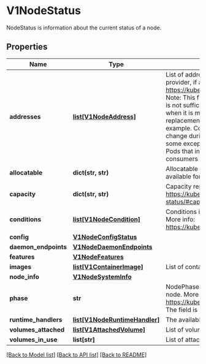 # V1NodeStatus

NodeStatus is information about the current status of a node.
## Properties
Name | Type | Description | Notes
------------ | ------------- | ------------- | -------------
**addresses** | [**list[V1NodeAddress]**](V1NodeAddress.md) | List of addresses reachable to the node. Queried from cloud provider, if available. More info: https://kubernetes.io/docs/concepts/nodes/node/#addresses Note: This field is declared as mergeable, but the merge key is not sufficiently unique, which can cause data corruption when it is merged. Callers should instead use a full-replacement patch. See https://pr.k8s.io/79391 for an example. Consumers should assume that addresses can change during the lifetime of a Node. However, there are some exceptions where this may not be possible, such as Pods that inherit a Node&#39;s address in its own status or consumers of the downward API (status.hostIP). | [optional] 
**allocatable** | **dict(str, str)** | Allocatable represents the resources of a node that are available for scheduling. Defaults to Capacity. | [optional] 
**capacity** | **dict(str, str)** | Capacity represents the total resources of a node. More info: https://kubernetes.io/docs/reference/node/node-status/#capacity | [optional] 
**conditions** | [**list[V1NodeCondition]**](V1NodeCondition.md) | Conditions is an array of current observed node conditions. More info: https://kubernetes.io/docs/concepts/nodes/node/#condition | [optional] 
**config** | [**V1NodeConfigStatus**](V1NodeConfigStatus.md) |  | [optional] 
**daemon_endpoints** | [**V1NodeDaemonEndpoints**](V1NodeDaemonEndpoints.md) |  | [optional] 
**features** | [**V1NodeFeatures**](V1NodeFeatures.md) |  | [optional] 
**images** | [**list[V1ContainerImage]**](V1ContainerImage.md) | List of container images on this node | [optional] 
**node_info** | [**V1NodeSystemInfo**](V1NodeSystemInfo.md) |  | [optional] 
**phase** | **str** | NodePhase is the recently observed lifecycle phase of the node. More info: https://kubernetes.io/docs/concepts/nodes/node/#phase The field is never populated, and now is deprecated. | [optional] 
**runtime_handlers** | [**list[V1NodeRuntimeHandler]**](V1NodeRuntimeHandler.md) | The available runtime handlers. | [optional] 
**volumes_attached** | [**list[V1AttachedVolume]**](V1AttachedVolume.md) | List of volumes that are attached to the node. | [optional] 
**volumes_in_use** | **list[str]** | List of attachable volumes in use (mounted) by the node. | [optional] 

[[Back to Model list]](../README.md#documentation-for-models) [[Back to API list]](../README.md#documentation-for-api-endpoints) [[Back to README]](../README.md)



